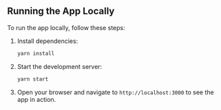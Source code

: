 ## Running the App Locally

To run the app locally, follow these steps:

1. Install dependencies:

   ```bash
   yarn install
   ```

2. Start the development server:

   ```bash
   yarn start
   ```

3. Open your browser and navigate to `http://localhost:3000` to see the app in action.
